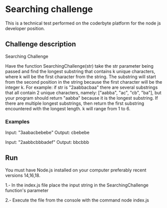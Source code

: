 # Searching challenge
This is a technical test performed on the coderbyte platform for the node js developer position.

## Challenge description
Searching Challenge

Have the function SearchingChallenge(str) take the str parameter being passed and find the longest substring that contains k unique characters, 
where k will be the first character from the string. The substring will start from the second position in the string because the first character 
will be the integer k. For example: if str is "2aabbacbaa" there are several substrings that all contain 2 unique characters,
 namely: ["aabba", "ac", "cb", "ba"], but your program should return "aabba" because it is the longest substring. 
 If there are multiple longest substrings, then return the first substring encountered with the longest length. k will range from 1 to 6.


### Examples

Input: "3aabacbebebe"
Output: cbebebe

Input: "2aabbcbbbadef"
Output: bbcbbb
 
## Run
You must have Node.js installed on your computer preferably recent versions 14,16,18.

1.- In the index.js file place the input string in the SearchingChallenge function's parameter 

2.- Execute the file from the console with the command node index.js
